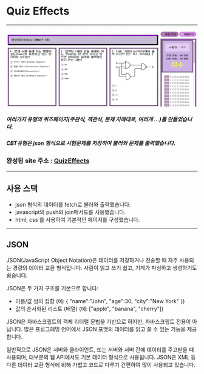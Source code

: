 # Quiz Effects
-------------------------------

![quizEffects 썸네일이미지](/img/quiz-site.PNG)

##### 여러가지 유형의 퀴즈페이지(주관식, 객관식, 문제 차례대로, 여러개 ...)를 만들었습니다.
##### CBT유형은 json 형식으로 시험문제를 저장하여 불러와 문제를 출력했습니다.

### 완성된 site 주소 : [QuizEffects][quizlink]
[quizlink]: https://jinyongjang.github.io/web2023/javascript/quiz/quizEffect07.html

------------------------------
## 사용 스택
- json 형식의 데이터를 fetch로 불러와 출력했습니다.
- javascript의 push와 join메서드를 사용했습니다.
- html, css 를 사용하여 기본적인 페이지를 구성했습니다.

-----------------------------------
## JSON
JSON(JavaScript Object Notation)은 데이터를 저장하거나 전송할 때 자주 사용되는 경량의 데이터 교환 형식입니다. 사람이 읽고 쓰기 쉽고, 기계가 파싱하고 생성하기도 쉽습니다.

JSON은 두 가지 구조를 기본으로 합니다:

- 이름/값 쌍의 집합 (예: { "name":"John", "age":30, "city":"New York" })
- 값의 순서화된 리스트 (배열) (예: ["apple", "banana", "cherry"])

JSON은 자바스크립트의 객체 리터럴 문법을 기반으로 하지만, 자바스크립트 전용이 아닙니다. 많은 프로그래밍 언어에서 JSON 포맷의 데이터를 읽고 쓸 수 있는 기능을 제공합니다.

일반적으로 JSON은 서버와 클라이언트, 또는 서버와 서버 간에 데이터를 주고받을 때 사용되며, 대부분의 웹 API에서도 기본 데이터 형식으로 사용됩니다.
JSON은 XML 등 다른 데이터 교환 형식에 비해 가볍고 코드로 다루기 간편하여 많이 사용되고 있습니다.
